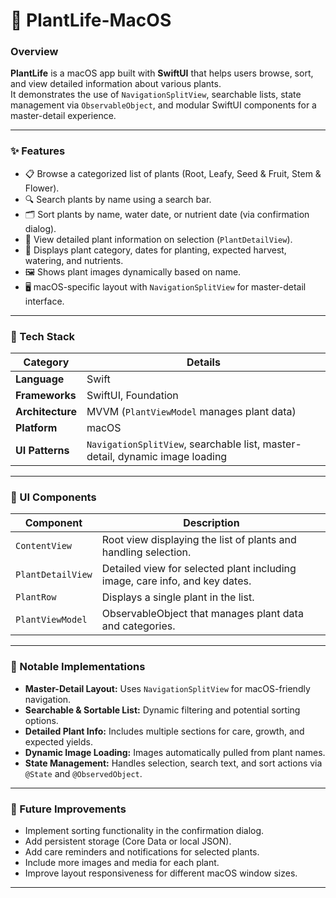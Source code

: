 # 🌱 PlantLife-MacOS

### Overview
**PlantLife** is a macOS app built with **SwiftUI** that helps users browse, sort, and view detailed information about various plants.  
It demonstrates the use of `NavigationSplitView`, searchable lists, state management via `ObservableObject`, and modular SwiftUI components for a master-detail experience.

---

### ✨ Features
- 📋 Browse a categorized list of plants (Root, Leafy, Seed & Fruit, Stem & Flower).  
- 🔍 Search plants by name using a search bar.  
- 🗂️ Sort plants by name, water date, or nutrient date (via confirmation dialog).  
- 📖 View detailed plant information on selection (`PlantDetailView`).  
- 🌿 Displays plant category, dates for planting, expected harvest, watering, and nutrients.  
- 🖼️ Shows plant images dynamically based on name.  
- 🖥️ macOS-specific layout with `NavigationSplitView` for master-detail interface.  

---

### 🧰 Tech Stack
| Category | Details |
|----------|---------|
| **Language** | Swift |
| **Frameworks** | SwiftUI, Foundation |
| **Architecture** | MVVM (`PlantViewModel` manages plant data) |
| **Platform** | macOS |
| **UI Patterns** | `NavigationSplitView`, searchable list, master-detail, dynamic image loading |

---

### 🧩 UI Components
| Component | Description |
|-----------|-------------|
| `ContentView` | Root view displaying the list of plants and handling selection. |
| `PlantDetailView` | Detailed view for selected plant including image, care info, and key dates. |
| `PlantRow` | Displays a single plant in the list. |
| `PlantViewModel` | ObservableObject that manages plant data and categories. |

---

### 🧠 Notable Implementations
- **Master-Detail Layout:** Uses `NavigationSplitView` for macOS-friendly navigation.  
- **Searchable & Sortable List:** Dynamic filtering and potential sorting options.  
- **Detailed Plant Info:** Includes multiple sections for care, growth, and expected yields.  
- **Dynamic Image Loading:** Images automatically pulled from plant names.  
- **State Management:** Handles selection, search text, and sort actions via `@State` and `@ObservedObject`.  

---

### 🚀 Future Improvements
- Implement sorting functionality in the confirmation dialog.  
- Add persistent storage (Core Data or local JSON).  
- Add care reminders and notifications for selected plants.  
- Include more images and media for each plant.  
- Improve layout responsiveness for different macOS window sizes.  

---
